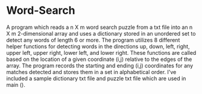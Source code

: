 # Word-Search
A program which reads a n X m word search puzzle from a txt file into an n X m 2-dimensional array and uses a dictionary stored in an unordered set to detect any words of length 6 or more. The program utilizes 8 different helper functions for detecting words in the directions up, down, left, right, upper left, upper right, lower left, and lower right. These functions are called based on the location of a given coordinate (i,j) relative to the edges of the array. The program records the starting and ending (i,j) coordinates for any matches detected and stores them in a set in alphabetical order. I've included a sample dictionary txt file and puzzle txt file which are used in main ().
